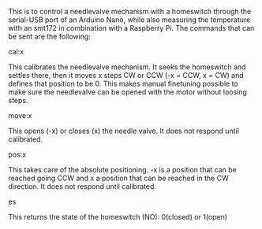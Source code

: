 This is to control a needlevalve mechanism with a homeswitch through the serial-USB port of an Arduino Nano, while also measuring the temperature with an smt172 in combination with a Raspberry Pi.
The commands that can be sent are the following:

cal:x

This calibrates the needlevalve mechanism. It seeks the homeswitch and settles there, then it moves x steps CW or CCW (-x = CCW, x = CW) and defines that position to be 0. This makes manual finetuning possible to make sure the needlevalve can be opened with the motor without loosing steps.

move:x

This opens (-x) or closes (x) the needle valve. It does not respond until calibrated.

pos:x

This takes care of the absolute positioning. -x is a position that can be reached going CCW and x a position that can be reached in the CW direction. It does not respond until calibrated.

es

This returns the state of the homeswitch (NO): 0(closed) or 1(open)
